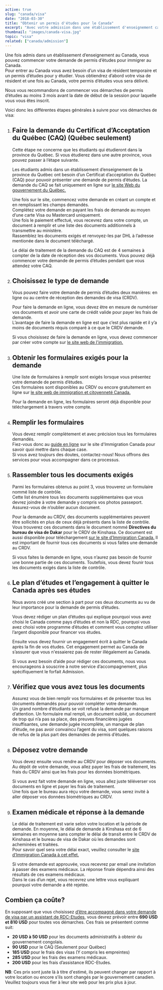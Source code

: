 ```yaml
---
active: true
slug: "canada/visa"
date: "2018-03-30"
title: "Obtenir un permis d'études pour le Canada"
excerpt: "Avec votre admission dans une établissement d'enseignement canadien en main, vous devez maintenant faire une demande de visa à Immigration Canada. Ce guide vous donne les informations nécessaires et vous explique les différentes étapes à suivre pour obtenir le permis d'études pour le Canada."
thumbnail: "images/canada-visa.jpg"
topic: "visa"
related: ["canada/admission"]
---
```


Une fois admis dans un établissement d’enseignement au Canada, vous pouvez commencer votre demande de permis d’études pour immigrer au Canada.\
Pour entrer au Canada vous avez besoin d’un visa de résident temporaire et un permis d’études pour y étudier. Vous obtiendrez d’abord votre visa de résident et une fois au Canada, votre permis d’études vous sera délivré.

Nous vous recommandons de commencer vos démarches de permis d’études au moins 3 mois avant la date de début de la session pour laquelle vous vous êtes inscrit.

Voici donc les différentes étapes générales à suivre pour vos démarches de visa:

1.  ## Faire la demande du Certificat d’Acceptation du Québec (CAQ) (Québec seulement)

    Cette étape ne concerne que les étudiants qui étudieront dans la province du Québec.
    Si vous étudierez dans une autre province, vous pouvez passer à l’étape suivante.

    Les étudiants admis dans un établissement d’enseignement de la province du Québec ont besoin d’un Certificat d’acceptation du Québec (CAQ) pour pouvoir présenter une demande de permis d’études.
    La demande du CAQ se fait uniquement en ligne sur <a href="http://www.immigration-quebec.gouv.qc.ca/fr/services/caq-electronique/nouvelle-demande.html" target="_blank" rel="nofollow noopener">le site Web du gouvernement du Québec.</a>

    Une fois sur le site, commencez votre demande en créant un compte et en remplissant les champs demandés.\
    Complétez votre demande en payant les frais de demande au moyen d’une carte Visa ou Mastercard uniquement.\
    Une fois le paiement effectué, vous recevrez dans votre compte, un document à remplir et une liste des documents additionnels à transmettre au ministère.\
    Rassemblez les documents exigés et renvoyez-les par DHL à l’adresse mentionée dans le document téléchargé.

    Le délai de traitement de la demande du CAQ est de 4 semaines à compter de la date de réception des vos documents. Vous pouvez déjà commencer votre demande de permis d’études pendant que vous attendez votre CAQ.

2)  ## Choisissez le type de demande

    Vous pouvez faire votre demande de permis d’études deux manières: en ligne ou au centre de réception des demandes de visa (CRDV).

    Pour faire la demande en ligne, vous devez être en mesure de numériser vos documents et avoir une carte de crédit valide pour payer les frais de demande.\
    L’avantage de faire la demande en ligne est que c’est plus rapide et il y’a moins de documents réquis comparé à ce que le CRDV demande.

    Si vous choisissez de faire la demande en ligne, vous devez commencer par créer votre compte sur <a href="https://www.canada.ca/fr/immigration-refugies-citoyennete/services/demande/compte.html" target="_blank" rel="nofollow noopener">le site web de l'immigration.</a>

3)  ## Obtenir les formulaires exigés pour la demande

    Une liste de formulaires à remplir sont exigés lorsque vous présentez votre demande de permis d’études.\
    Ces formulaires sont disponibles au CRDV ou encore gratuitement en ligne sur <a href="https://www.canada.ca/fr/immigration-refugies-citoyennete/services/demande/formulaires-demande-guides/guide-5269-presenter-demande-permis-etudes.html" target="_blank" rel="nofollow noopener">le site web de immigration et citoyenneté Canada.</a>

    Pour la demande en ligne, les formulaires seront déjà disponible pour téléchargement à travers votre compte.

4)  ## Remplir les formulaires

    Vous devez remplir complètement et avec précision tous les formulaires demandés.\
    Fiez-vous donc au <a href="https://www.canada.ca/fr/immigration-refugies-citoyennete/services/demande/formulaires-demande-guides/guide-5269-presenter-demande-permis-etudes.html" target="_blank" rel="nofollow noopener">guide en ligne</a> sur le site d'Immigration Canada pour savoir quoi mettre dans chaque case.\
    Si vous avez toujours des doutes, contactez-nous! Nous offrons des services pour vous accompagner dans ce processus.

5)  ## Rassembler tous les documents exigés

    Parmi les formulaires obtenus au point 3, vous trouverez un formulaire nommé liste de contrôle.\
    Cette list énumère tous les documents supplémentaires que vous devrez joindre à votre demande y compris vos photos passeport. Assurez-vous de n’oublier aucun document.

    Pour la demande au CRDV, des documents supplémentaires peuvent être sollicités en plus de ceux déjà présents dans la liste de contrôle.
    Vous trouverez ces documents dans le document nommé **Directives du bureau de visa de Dakar** pour le CRDV de Kinshasa.
    Ce document est aussi disponible pour téléchargement <a href="http://www.cic.gc.ca/francais/pdf/trousses/form/IMM5826F.pdf" target="_blank" rel="nofollow noopener">sur le site d’Immigration Canada.</a> Il est important de fournir tous ces documents si vous faites une demande au CRDV.

    Si vous faites la demande en ligne, vous n’aurez pas besoin de fournir une bonne partie de ces documents. Toutefois, vous devez founir tous les documents exigés dans la liste de contrôle.

6)  ## Le plan d’études et l’engagement à quitter le Canada après ses études

    Nous avons créé une section à part pour ces deux documents au vu de leur importance pour la demande de permis d’études.

    Vous devez rédiger un plan d’études qui explique pourquoi vous avez choisi le Canada comme pays d’études et non la RDC,
    pourquoi vous avez choisi votre programme d’études et comment vous comptez utiliser l’argent disponible pour financer vos études.

    Ensuite vous devez fournir un engagement écrit à quitter le Canada après la fin de vos études.
    Cet engagement permet au Canada de s’assurer que vous n'essaierez pas de rester illégalement au Canada.

    Si vous avez besoin d’aide pour rédiger ces documents, nous vous encourageons à souscrire à notre service d’accompagnement, plus spécifiquement le forfait Admission.

7)  ## Vérifiez que vous avez tous les documents

    Assurez vous de bien remplir vos formulaires et de présenter tous les documents demandés pour pouvoir compléter votre demande.\
    Un grand nombre d’étudiants se voit refusé la demande par manque d’attention. Un formulaire mal rempli, un document oublié, un document de trop qui n’a pas sa place,
    des preuves financières jugées insuffisantes, une demande jugée incomplète, un manque de plan d’étude, ne pas avoir convaincu l’agent du visa, sont quelques raisons de refus de la plus part des demandes de permis d’études.

8)  ## Déposez votre demande

    Vous devez ensuite vous rendre au CRDV pour déposer vos documents. Au dépôt de votre demande, vous allez payer les frais de traitement, les frais du CRDV ainsi que les frais pour les données biométriques.

    Si vous avez fait votre demande en ligne, vous allez juste téléverser vos documents en ligne et payer les frais de traitement.\
    Une fois que le bureau aura réçu votre demande, vous serez invité à aller déposer vos données biométriques au CRDV.

9)  ## Examen médicale et réponse à la demande

    Le délai de traitement est varie selon votre location et la période de demande. En moyenne, le délai de demande à Kinshasa est de 6 semaines en moyenne sans compter le délai de transit entre le CRDV de Kinshasa et le bureau de visa de Dakar où les demandes sont acheminées et traitées.\
    Pour savoir quel sera votre délai exact, veuillez consulter le <a href="http://www.cic.gc.ca/francais/information/delais/index.asp" target="_blank" rel="nofollow noopener">site d’Immigration Canada à cet effet.</a>

    Si votre demande est approuvée, vous recevrez par email une invitation à passer des examens médicaux.
    La réponse finale dépendra ainsi des résultats de ces examens médicaux.\
    Dans le cas d’un rejet, vous recevrez une lettre vous expliquant pourquoi votre demande a été rejetée.

## Combien ça coûte?

En supposant que vous choisissez [d’être accompagné dans votre demande de visa par un assistant de RDC-Etudes](/accompagnement), vous devrez prévoir entre **690 USD et 810 USD** pour toutes vos démarches.
Ces frais se présentent comme suit:

* **20 USD à 50 USD** pour les documents administratifs à obtenir du gouvernement congolais.
* **90 USD** pour le CAQ (Seulement pour Québec)
* **185 USD** pour le frais des visas (Y compris les empreintes)
* **285 USD** pour les frais des examens médicaux.
* **200 USD** pour les frais d’assistance RDC-Etudes.

**NB**: Ces prix sont juste là à titre d'estimé, ils peuvent changer par rapport à votre location ou encore s’ils sont changés par le gouvernement canadien. Veuillez toujours vous fier à leur site web pour les prix plus à jour.
